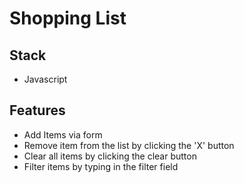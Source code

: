 # Shopping List

## Stack

- Javascript

## Features

- Add Items via form
- Remove item from the list by clicking the 'X' button
- Clear all items by clicking the clear button
- Filter items by typing in the filter field

